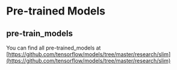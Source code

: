 # Pre-trained Models


## pre-train_models

You can find all pre-trained_models at [https://github.com/tensorflow/models/tree/master/research/slim](https://github.com/tensorflow/models/tree/master/research/slim)
